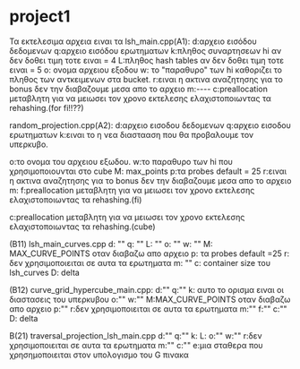 # project1
Τα εκτελεσιμα αρχεια ειναι τα lsh_main.cpp(A1):
d:αρχειο εισόδου δεδομενων
q:αρχειο εισόδου ερωτηματων
k:πληθος συναρτησεων hi     αν δεν δοθει τιμη τοτε ειναι = 4
L:πληθος hash tables        αν δεν δοθει τιμη τοτε ειναι = 5
o: ονομα αρχειου εξοδου
w: το "παραθυρο" των hi καθοριζει το πληθος των αντκειμενων στα bucket.
r:ειναι η ακτινα αναζητησης για το bonus δεν την διαβαζουμε μεσα απο το αρχειο
m:----
c:preallocation μεταβλητη για να μειωσει τον χρονο εκτελεσης ελαχιστοποιωντας τα rehashing.(for fi!!??)

random_projection.cpp(A2):
d:αρχειο εισοδου δεδομενων
q:αρχειο εισοδου ερωτηματων
k:ειναι το η νεα διαστααση που θα προβαλουμε τον υπερκυβο.

o:το ονομα του αρχειου εξωδου.
w:το παραθυρο των hi που χρησιμοποιουνται στο cube
M: max_points
p:τα probes default = 25
r:ειναι η ακτινα αναζητησης για το bonus δεν την διαβαζουμε μεσα απο το αρχειο
m:
f:preallocation μεταβλητη για να μειωσει τον χρονο εκτελεσης ελαχιστοποιωντας τα rehashing.(fi)

c:preallocation μεταβλητη για να μειωσει τον χρονο εκτελεσης ελαχιστοποιωντας τα rehashing.(cube)


(B11) lsh_main_curves.cpp
d:  ""
q:  ""
L:  ""
o:  ""
w:  ""
M:  MAX_CURVE_POINTS οταν διαβαζω απο αρχειο
p:  τα probes default =25
r:  δεν χρησιμοποιειται σε αυτα τα ερωτηματα
m:  ""
c:  container size του lsh_curves
D:  delta

(B12) curve_grid_hypercube_main.cpp:
d:""
q:""
k: αυτο το ορισμα ειναι οι διαστασεις του υπερκυβου
o:""
w:""
M:MAX_CURVE_POINTS οταν διαβαζω απο αρχειο
p:""
r:δεν χρησιμοποιειται σε αυτα τα ερωτηματα
m:""
f:""
c:""
D: delta

B(21) traversal_projection_lsh_main.cpp
d:""
q:""
k:
L:
o:""
w:""
r:δεν χρησιμοποιειται σε αυτα τα ερωτηματα
m:""
c:""
e:μια σταθερα που χρησημοποιειται στον υπολογισμο του G πινακα
